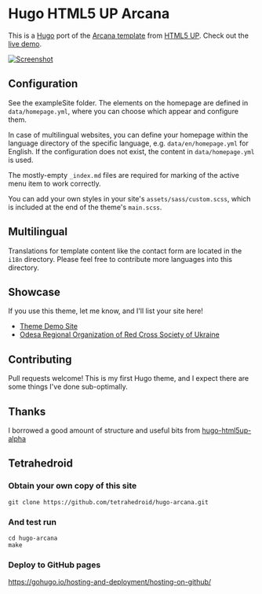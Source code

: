 # Hugo HTML5 UP Arcana

This is a [Hugo](https://gohugo.io/) port of the
[Arcana template](https://html5up.net/arcana) from
[HTML5 UP](https://html5up.net/).
Check out the [live demo](https://sec.gd/hugo/themes/arcana/).

[![Screenshot](https://raw.githubusercontent.com/half-duplex/hugo-arcana/main/images/tn.png)](https://raw.githubusercontent.com/half-duplex/hugo-arcana/main/images/screenshot.png)

## Configuration
See the exampleSite folder. The elements on the homepage are defined in
`data/homepage.yml`, where you can choose which appear and configure them.

In case of multilingual websites, you can define your homepage within
the language directory of the specific language,
e.g. `data/en/homepage.yml` for English.
If the configuration does not exist, the content in `data/homepage.yml` is used.

The mostly-empty `_index.md` files are required for marking of the active menu
item to work correctly.

You can add your own styles in your site's `assets/sass/custom.scss`, which is
included at the end of the theme's `main.scss`.

## Multilingual
Translations for template content like the contact form
are located in the `i18n` directory.
Please feel free to contribute more languages into this directory.

## Showcase
If you use this theme, let me know, and I'll list your site here!
- [Theme Demo Site](https://sec.gd/hugo/themes/arcana/)
- [Odesa Regional Organization of Red Cross Society of Ukraine](https://od.redcross.org.ua/)

## Contributing
Pull requests welcome! This is my first Hugo theme, and I expect there are some
things I've done sub-optimally.

## Thanks
I borrowed a good amount of structure and useful bits from
[hugo-html5up-alpha](https://github.com/dewittn/hugo-html5up-alpha)


## Tetrahedroid

### Obtain your own copy of this site

`git clone https://github.com/tetrahedroid/hugo-arcana.git`

### And test run 

```shell
cd hugo-arcana
make
```

### Deploy to GitHub pages

https://gohugo.io/hosting-and-deployment/hosting-on-github/

